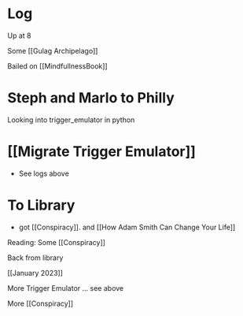 



# Log

Up at 8

Some [[Gulag Archipelago]]

Bailed on [[MindfullnessBook]]

# Steph and Marlo to Philly

Looking into trigger_emulator in python

# [[Migrate Trigger Emulator]]
- See logs above

# To Library
- got [[Conspiracy]]. and [[How Adam Smith Can Change Your Life]]

Reading:  Some [[Conspiracy]]

Back from library

[[January 2023]]

More Trigger Emulator ... see above

More [[Conspiracy]]

